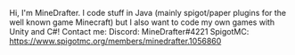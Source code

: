 Hi, I'm MineDrafter. I code stuff in Java (mainly spigot/paper plugins for the well known game Minecraft) but I also want to code my own games with Unity and C#!
Contact me:
Discord: MineDrafter#4221
SpigotMC: https://www.spigotmc.org/members/minedrafter.1056860
